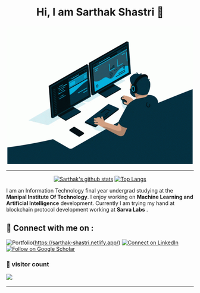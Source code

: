 
<h1 align="center" > Hi, I am Sarthak Shastri 👋</h1>
<p align="center">
  <img src="https://github.com/sarthak815/sarthak815/blob/main/coding.gif"/>
</p>
<hr/>

<div align="center">


[![Sarthak's github stats](https://github-readme-stats.vercel.app/api?username=sarthak815&show_icons=true&title_color=2257EA&icon_color=2257EA&bg_color=f7f7f7)](https://github.com/anuraghazra/github-readme-stats)
[![Top Langs](https://github-readme-stats.vercel.app/api/top-langs/?username=sarthak815&title_color=2257EA&bg_color=f7f7f7&hide=html,css)](https://github.com/anuraghazra/github-readme-stats)

</div>


I am an Information Technology final year undergrad studying at the **Manipal Institute Of Technology**. I enjoy working on **Machine Learning and Artificial Intelligence** development. Currently I am trying my hand at blockchain protocol development working at **Sarva Labs** .
## 🔗 Connect with me on :

![Portfolio](https://img.shields.io/badge/Portfolio-%23000000.svg?style=for-the-badge&logo=firefox&logoColor=#FF7139)(https://sarthak-shastri.netlify.app/)
[![Connect on LinkedIn](https://img.shields.io/badge/linkedin-%230077B5.svg?style=for-the-badge&logo=linkedin&logoColor=white)](https://www.linkedin.com/in/sarthak-s-676285186/)
[![Follow on Google Scholar](https://img.shields.io/badge/Google%20Scholar-4285F4?style=for-the-badge&logo=google-scholar&logoColor=white)](https://scholar.google.com/citations?user=sBA_RI8AAAAJ&hl=en)

### 👀 visitor count

![](https://komarev.com/ghpvc/?username=sarthak815&label=PROFILE+VIEWS)

<hr />
